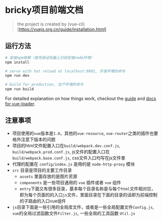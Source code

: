 # bricky项目前端文档
> the project is created by (vue-cli)[https://vuejs.org.cn/guide/installation.html]

## 运行方法

``` bash
# 安装npm依赖（首先保证机器上已经安装node环境）
npm install

# serve with hot reload at localhost:9001, 开发环境的命令
npm run dev

# build for production, 生产环境的命令
npm run build
```

For detailed explanation on how things work, checkout the [guide](http://vuejs-templates.github.io/webpack/) and [docs for vue-loader](http://vuejs.github.io/vue-loader).

## 注意事项
* 项目使用的`vue`版本是`1.0`，其他的`vue-resource`, `vue-router`之类的插件也要格外注意下版本的问题
* 项目的html文件配置入口在`build/webpack.dev.conf.js`, `build/webpack.prod.conf.js`, js文件的配置入口在`build/webpack.base.conf.js`, css文件入口均写在js文件里
* 代理的配置在 `config/index.js` 是用的是 `node-http-proxy` 模块
* `src` 目录是项目的主要工作目录
  * `assets` 里面存放的是图片资源
  * `components` 是一些项目通用的 `vue` 插件或者 `vue` 组件
  * `entry`下面又有很多目录，基本每个目录名称是与每个`html`文件相对应，即为每个页面的的入口`js`文件，里面目录在下面的目录的话即为前端控制的子路由的入口vue组件
* `js`目录下面是一些引用的全局库文件，或者是一些全局配置文件`Config.js`, `vue`的全局过滤函数文件`Filter.js`, 一些全局的工具函数 `Util.js`
